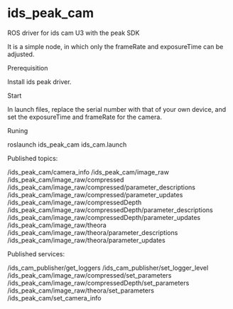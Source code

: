 # ids_peak_cam
ROS driver for ids cam U3 with the peak SDK

It is a simple node, in which only the frameRate and exposureTime can be adjusted.


Prerequisition

Install ids peak driver.


Start

In launch files, replace the serial number with that of your own device, and set the exposureTime and frameRate for the camera.

Runing 

roslaunch ids_peak_cam ids_cam.launch 

Published topics:

/ids_peak_cam/camera_info
/ids_peak_cam/image_raw
/ids_peak_cam/image_raw/compressed
/ids_peak_cam/image_raw/compressed/parameter_descriptions
/ids_peak_cam/image_raw/compressed/parameter_updates
/ids_peak_cam/image_raw/compressedDepth
/ids_peak_cam/image_raw/compressedDepth/parameter_descriptions
/ids_peak_cam/image_raw/compressedDepth/parameter_updates
/ids_peak_cam/image_raw/theora
/ids_peak_cam/image_raw/theora/parameter_descriptions
/ids_peak_cam/image_raw/theora/parameter_updates


Published services:

/ids_cam_publisher/get_loggers
/ids_cam_publisher/set_logger_level
/ids_peak_cam/image_raw/compressed/set_parameters
/ids_peak_cam/image_raw/compressedDepth/set_parameters
/ids_peak_cam/image_raw/theora/set_parameters
/ids_peak_cam/set_camera_info


